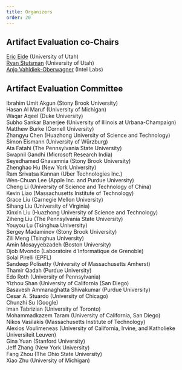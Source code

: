 ```yaml
---
title: Organizers
order: 20
---
```


## Artifact Evaluation co-Chairs

[Eric Eide](https://www.cs.utah.edu/~eeide/) (University of Utah) <br>
[Ryan Stutsman](https://rstutsman.github.io/) (University of Utah) <br>
[Anjo Vahldiek-Oberwagner](https://vahldiek.github.io/) (Intel Labs)

## Artifact Evaluation Committee

Ibrahim Umit Akgun (Stony Brook University) <br>
Hasan Al Maruf (University of Michigan) <br>
Waqar Aqeel (Duke University) <br>
Subho Sankar Banerjee (University of Illinois at Urbana-Champaign) <br>
Matthew Burke (Cornell University) <br>
Zhangyu Chen (Huazhong University of Science and Technology) <br>
Simon Eismann (University of Würzburg) <br>
Ata Fatahi (The Pennsylvania State University) <br>
Swapnil Gandhi (Microsoft Research India) <br>
Seyedhamed Ghavamnia (Stony Brook University) <br>
Zhenghao Hu (New York University) <br>
Ram Srivatsa Kannan (Uber Technologies Inc.) <br>
Wen-Chuan Lee (Apple Inc. and Purdue University) <br>
Cheng Li (University of Science and Technology of China) <br>
Kevin Liao (Massachusetts Institute of Technology) <br>
Grace Liu (Carnegie Mellon University) <br>
Sihang Liu (University of Virginia) <br>
Xinxin Liu (Huazhong University of Science and Technology) <br>
Ziheng Liu (The Pennsylvania State University) <br>
Youyou Lu (Tsinghua University) <br>
Sergey Madaminov (Stony Brook University) <br>
Zili Meng (Tsinghua University) <br>
Amin Mosayyebzadeh (Boston University) <br>
Djob Mvondo (Laboratoire d'Informatique de Grenoble) <br>
Solal Pirelli (EPFL) <br>
Sandeep Polisetty (University of Massachusetts Amherst) <br>
Thamir Qadah (Purdue University) <br>
Edo Roth (University of Pennsylvania) <br>
Yizhou Shan (University of California (San Diego) <br>
Basavesh Ammanaghatta Shivakumar (Purdue University) <br>
Cesar A. Stuardo (University of Chicago) <br>
Chunzhi Su (Google) <br>
Iman Tabrizian (University of Toronto) <br>
Mohammadkazem Taram (University of California, San Diego) <br>
Nikos Vasilakis (Massachusetts Institute of Technology) <br>
Alexios Voulimeneas (University of California, Irvine, and Katholieke Universiteit Leuven) <br>
Gina Yuan (Stanford University) <br>
Jeff Zhang (New York University) <br>
Fang Zhou (The Ohio State University) <br>
Xiao Zhu (University of Michigan)
